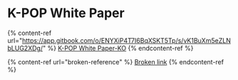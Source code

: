 # K-POP White Paper



{% content-ref url="https://app.gitbook.com/o/ENYXiP4T7I6BqXSKT5Tp/s/vK1BuXm5eZLNbLUG2XDg/" %}
[K-POP White Paper-KO](https://app.gitbook.com/o/ENYXiP4T7I6BqXSKT5Tp/s/vK1BuXm5eZLNbLUG2XDg/)
{% endcontent-ref %}

{% content-ref url="broken-reference" %}
[Broken link](broken-reference)
{% endcontent-ref %}
